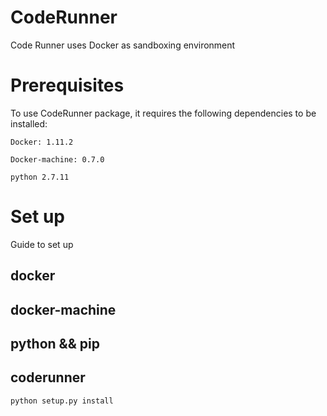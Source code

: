# CodeRunner
Code Runner uses Docker as sandboxing environment

# Prerequisites
To use CodeRunner package, it requires the following dependencies to be installed: 

```console
Docker: 1.11.2 
```

```console
Docker-machine: 0.7.0
```

```console
python 2.7.11
```

# Set up 
Guide to set up 

## docker

## docker-machine 

## python && pip 

## coderunner


```console
python setup.py install 
```
